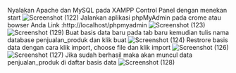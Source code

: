 Nyalakan Apache dan MySQL pada XAMPP Control Panel dengan menekan start
![Screenshot (122)](https://github.com/sitimilana/learn-database-phpmyadmin/assets/160199567/a3e5882a-eeb3-4d61-85a6-97251c54e001)
Jalankan aplikasi phpMyAdmin pada crome atau bowser Anda 
Link :http://localhost/phpmyadmin
![Screenshot (123)](https://github.com/sitimilana/learn-database-phpmyadmin/assets/160199567/11278efc-6770-4bf8-9818-f7d99c3ce4ca)
![Screenshot (129)](https://github.com/sitimilana/learn-database-phpmyadmin/assets/160199567/c253f2b7-8ff8-4757-8a12-f6acd0702e82)
Buat basis data baru pada tab baru kemudian tulis nama database penjualan_produk dan klik buat
![Screenshot (124)](https://github.com/sitimilana/learn-database-phpmyadmin/assets/160199567/cb33bb21-f122-45a9-9233-5a74f4c9b6e7)
Restrore basis data dengan cara klik import, choose file dan klik import
![Screenshot (126)](https://github.com/sitimilana/learn-database-phpmyadmin/assets/160199567/1d2f2219-8999-4f4d-9951-ce46a9450f40)
![Screenshot (127)](https://github.com/sitimilana/learn-database-phpmyadmin/assets/160199567/aa3db52c-6a1e-45d3-a142-cbb00553b87e)
Jika sudah berhasil maka akan muncul data penjualan_produk di daftar basis data 
![Screenshot (128)](https://github.com/sitimilana/learn-database-phpmyadmin/assets/160199567/3bcf5581-438d-405f-8dba-69a4a0f209aa)
